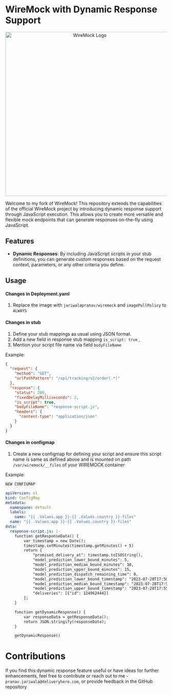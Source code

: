 # WireMock with Dynamic Response Support

<p align="center">
    <a href="https://wiremock.org" target="_blank">
        <img width="512px" src="https://wiremock.org/images/logos/wiremock/logo_wide.svg" alt="WireMock Logo"/>
    </a>
</p>


Welcome to my fork of WireMock! This repository extends the capabilities of the official WireMock project by introducing dynamic response support through JavaScript execution. This allows you to create more versatile and flexible mock endpoints that can generate responses on-the-fly using JavaScript.

## Features

- **Dynamic Responses**: By including JavaScript scripts in your stub definitions, you can generate custom responses based on the request context, parameters, or any other criteria you define.


## Usage


#### Changes in Deployment.yaml

1. Replace the image with `jariwalapranav/wiremock` and `imagePullPolicy` to `ALWAYS`

#### Changes in stub

   1. Define your stub mappings as usual using JSON format.
   2. Add a new field in response stub mapping `is_script: true` , 
   3. Mention your script file name via field `bodyFileName`

Example:

```json
{
  "request": {
    "method": "GET",
    "urlPathPattern": "/api/tracking/v2/order(.*)"
  },
  "response": {
    "status": 200,
    "fixedDelayMilliseconds": 2,
    "is_script": true,
    "bodyFileName": "response-script.js",
    "headers": {
      "content-type": "application/json"
    }
  }
}
```

#### Changes in configmap 

1. Create a new configmap for defining your script and ensure this script name is same as defined above and is mounted on path `/var/wiremock/__files` of your WIREMOCK container

Example:

`NEW CONFIGMAP`

```yaml
apiVersion: v1
kind: ConfigMap
metadata:
  namespace: default
  labels:
    name: "{{ .Values.app }}-{{ .Values.country }}-files"
  name: "{{ .Values.app }}-{{ .Values.country }}-files"
data:
  response-script.js: |-
    function getResponseData() {
        var timestamp = new Date();
        timestamp.setMinutes(timestamp.getMinutes() + 5)
        return {
            "promised_delivery_at": timestamp.toISOString(),
            "model_prediction_lower_bound_minutes": 5,
            "model_prediction_median_bound_minutes": 10,
            "model_prediction_upper_bound_minutes": 15,
            "model_prediction_dispatch_remaining_time": 0,
            "model_prediction_lower_bound_timestamp": "2023-07-28T17:50:00+08:00",
            "model_prediction_median_bound_timestamp": "2023-07-28T17:54:03.898+08:00",
            "model_prediction_upper_bound_timestamp": "2023-07-28T17:55:00+08:00",
            "deliveries": [{"id": 124962444}]
        };
    }

    function getDynamicResponse() {
        var responseData = getResponseData();
        return JSON.stringify(responseData);
    }

    getDynamicResponse()

```

# Contributions

If you find this dynamic response feature useful or have ideas for further enhancements, feel free to contribute or reach out to me - `pranav.jariwala@deliveryhero.com`, or provide feedback in the GitHub repository
